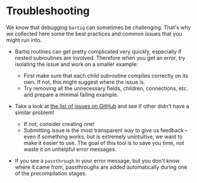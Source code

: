 # Troubleshooting

We know that debugging `bartiq` can sometimes be challenging. That's why we collected here some the best practices and common issues that you might run into.


- Bartiq routines can get pretty complicated very quickly, especially if nested subroutines are involved. Therefore when you get an error, try isolating the issue and work on a smaller example:
	- First make sure that each child subroutine compiles correctly on its own. If not, this might suggest where the issue is.
	- Try removing all the unnecessary fields, children, connections, etc. and prepare a minimal failing example.

- Take a look at [the list of issues on GitHub](https://github.com/PsiQ/bartiq/issues) and see if other didn't have a similar problem!
	- If not, consider creating one!
	- Submitting issue is the most transparent way to give us feedback – even if something works, but is extremely unintuitive, we want to make it easier to use. The goal of this tool is to save you time, not waste it on unhelpful error messages.

- If you see a `passthrough` in your error message, but you don't know where it came from, passthroughs are added automatically during one of the precompilation stages.
